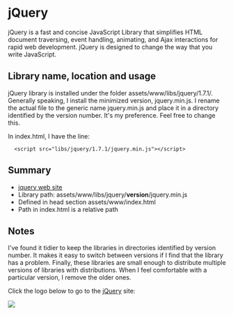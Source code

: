 # jQuery #

jQuery is a fast and concise JavaScript Library that simplifies HTML document traversing, event handling, animating, and Ajax interactions for rapid web development. jQuery is designed to change the way that you write JavaScript.


## Library name, location and usage ##

jQuery library is installed under the folder assets/www/libs/jquery/1.7.1/.  Generally speaking, I install the minimized version, jquery.min.js.  I rename the actual file to the generic name jquery.min.js and place it in a directory identified by the version number.  It's my preference.  Feel free to change this.

In index.html, I have the line:

```
  <script src="libs/jquery/1.7.1/jquery.min.js"></script>
```


## Summary ##
  * [jquery web site](http://www.jquery.com)
  * Library path: assets/www/libs/jquery/**version**/jquery.min.js
  * Defined in head section assets/www/index.html
  * Path in index.html is a relative path


## Notes ##
I've found it tidier to keep the libraries in directories identified by version number.  It makes it easy to switch between versions if I find that the library has a problem.  Finally, these libraries are small enough to distribute multiple versions of libraries with distributions.  When I feel comfortable with a particular version, I remove the older ones.

Click the logo below to go to the [jQuery](http://www.jquery.com/) site:

[![](http://jquery.org/wp-content/uploads/2010/01/JQuery_logo_color_onwhite-300x74.png)](http://www.jquery.com/)


